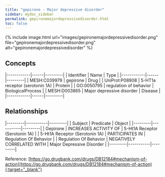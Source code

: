 ```yaml
---
title: "gepirone - Major depressive disorder"
sidebar: mydoc_sidebar
permalink: gepironemajordepressivedisorder.html
toc: false 
---
```


{% include image.html url="images/gepironemajordepressivedisorder.png" file="gepironemajordepressivedisorder.png" alt="gepironemajordepressivedisorder" %}

## Concepts

|------------|------|---------|
| Identifier | Name | Type    |
|------------|------|---------|
| MESH:C039979 | gepirone | Drug |
| UniProt:P08908 | 5-HT1a receptor (serotonin 1A) | Protein |
| GO:0050795 | regulation of behavior | BiologicalProcess |
| MESH:D003865 | Major depressive disorder | Disease |
|------------|------|---------|

## Relationships

|---------|-----------|---------|
| Subject | Predicate | Object  |
|---------|-----------|---------|
| Gepirone | INCREASES ACTIVITY OF | 5-Ht1A Receptor (Serotonin 1A) |
| 5-Ht1A Receptor (Serotonin 1A) | PARTICIPATES IN | Regulation Of Behavior |
| Regulation Of Behavior | NEGATIVELY CORRELATED WITH | Major Depressive Disorder |
|---------|-----------|---------|

Reference: [https://go.drugbank.com/drugs/DB12184#mechanism-of-action](https://go.drugbank.com/drugs/DB12184#mechanism-of-action){:target="_blank"}